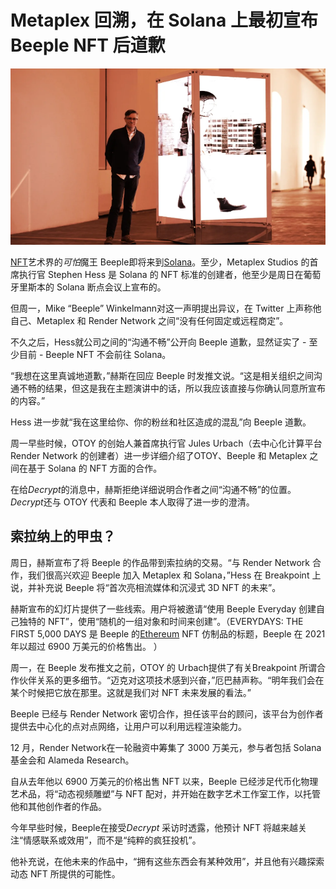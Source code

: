 # Metaplex 回溯，在 Solana 上最初宣布 Beeple NFT 后道歉




![nft](32.png)



[NFT](https://decrypt.co/resources/non-fungible-tokens-nfts-explained-guide-learn-blockchain)艺术界的*可怕*魔王 Beeple即将来到[Solana](https://decrypt.co/resources/what-is-solana-a-scalable-decentralized-network-for-dapps)。至少，Metaplex Studios 的首席执行官 Stephen Hess 是 Solana 的 NFT 标准的创建者，他至少是周日在葡萄牙里斯本的 Solana 断点会议上宣布的。

但周一，Mike “Beeple” Winkelmann对这一声明提出异议，在 Twitter 上声称他自己、Metaplex 和 Render Network 之间“没有任何固定或远程商定”。

不久之后，Hess就公司之间的“沟通不畅”公开向 Beeple 道歉，显然证实了 - 至少目前 - Beeple NFT 不会前往 Solana。

“我想在这里真诚地道歉，”赫斯在回应 Beeple 时发推文说。“这是相关组织之间沟通不畅的结果，但这是我在主题演讲中的话，所以我应该直接与你确认同意所宣布的内容。”

Hess 进一步就“我在这里给你、你的粉丝和社区造成的混乱”向 Beeple 道歉。

周一早些时候，OTOY 的创始人兼首席执行官 Jules Urbach（去中心化计算平台 Render Network 的创建者）进一步详细介绍了OTOY、Beeple 和 Metaplex 之间在基于 Solana 的 NFT 方面的合作。

在给*Decrypt*的消息中，赫斯拒绝详细说明合作者之间“沟通不畅”的位置。*Decrypt*还与 OTOY 代表和 Beeple 本人取得了进一步的澄清。



## 索拉纳上的甲虫？

周日，赫斯宣布了将 Beeple 的作品带到索拉纳的交易。“与 Render Network 合作，我们很高兴欢迎 Beeple 加入 Metaplex 和 Solana，”Hess 在 Breakpoint 上说，并补充说 Beeple 将“首次亮相流媒体和沉浸式 3D NFT 的未来”。

赫斯宣布的幻灯片提供了一些线索。用户将被邀请“使用 Beeple Everyday 创建自己独特的 NFT”，使用“随机的一组对象和时间来创建”。（EVERYDAYS: THE FIRST 5,000 DAYS 是 Beeple 的[Ethereum](https://decrypt.co/resources/what-is-ethereum-quickly-explained-four-minute-guide) NFT 仿制品的标题，Beeple 在 2021 年以超过 6900 万美元的价格售出。 ）

周一，在 Beeple 发布推文之前，OTOY 的 Urbach提供了有关Breakpoint 所谓合作伙伴关系的更多细节。“迈克对这项技术感到兴奋，”厄巴赫声称。“明年我们会在某个时候把它放在那里。这就是我们对 NFT 未来发展的看法。”

Beeple 已经与 Render Network 密切合作，担任该平台的顾问，该平台为创作者提供去中心化的点对点网络，让用户可以利用远程渲染能力。

12 月，Render Network在一轮融资中筹集了 3000 万美元，参与者包括 Solana 基金会和 Alameda Research。

自从去年他以 6900 万美元的价格出售 NFT 以来，Beeple 已经涉足代币化物理艺术品，将“动态视频雕塑”与 NFT 配对，并开始在数字艺术工作室工作，以托管他和其他创作者的作品。

今年早些时候，Beeple在接受*Decrypt* 采访时透露，他预计 NFT 将越来越关注“情感联系或效用”，而不是“纯粹的疯狂投机”。

他补充说，在他未来的作品中，“拥有这些东西会有某种效用”，并且他有兴趣探索动态 NFT 所提供的可能性。



